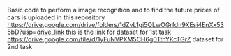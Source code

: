 Basic code to perform a image recognition and to find the future prices of cars is uploaded in this repository
https://drive.google.com/drive/folders/1dZvL1gi5QLwOGrfdn9XEsi4EnXx535bD?usp=drive_link this is the link for dataset for 1st task
https://drive.google.com/file/d/1yFuNVPXM5CH6g0TthYKcTGrZ dataset for 2nd task
